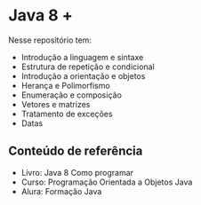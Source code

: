 # Java 8 +

Nesse repositório tem:

- Introdução a linguagem e sintaxe
- Estrutura de repetição e condicional
- Introdução a orientação e objetos
- Herança e Polimorfismo
- Enumeração e composição
- Vetores e matrizes
- Tratamento de exceções
- Datas

## Conteúdo de referência

- Livro: Java 8 Como programar
- Curso: Programação Orientada a Objetos Java
- Alura: Formação Java
